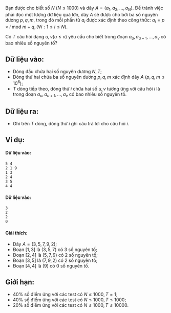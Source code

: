 Bạn được cho biết số $N\ (N \le 1000)$ và dãy $A=(a_1,a_2,…,a_N)$. Để tránh việc phải đọc một lượng dữ liệu quá lớn, dãy $A$ sẽ được cho bởi ba số nguyên dương $p,q,m$, trong đó mỗi phần tử $a_i$ được xác định theo công thức: $a_i=p×i\text{ mod }m+q, (∀i:1≤i≤N)$.

Có $T$ câu hỏi dạng $u,v (u≤v)$ yêu cầu cho biết trong đoạn $a_u,a_{u+1},…,a_v$ có bao nhiêu số nguyên tố?

## Dữ liệu vào:
- Dòng đầu chứa hai số nguyên dương $N,T$;
- Dòng thứ hai chứa ba số nguyên dương $p,q,m$ xác định dãy $A\ (p,q,m≤10^6)$;
- $T$ dòng tiếp theo, dòng thứ $i$ chứa hai số $u,v$ tương ứng với câu hỏi $i$ là trong đoạn $a_u,a_{u+1},…,a_v$ có bao nhiêu số nguyên tố.

## Dữ liệu ra:
- Ghi trên $T$ dòng, dòng thứ $i$ ghi câu trả lời cho câu hỏi $i$.

## Ví dụ:
#### Dữ liệu vào:
```
5 4
2 1 9
1 3 
2 4
3 5
4 4
```

#### Dữ liệu vào:
```
3
2
2
0
```

#### Giải thích:
- Dãy $A=(3,5,7,9,2)$;
- Đoạn $[1,3]$ là $(3,5,7)$ có $3$ số nguyên tố;
- Đoạn $[2,4]$ là $(5,7,9)$ có $2$ số nguyên tố;
- Đoạn $[3,5]$ là $(7,9,2)$ có $2$ số nguyên tố;
- Đoạn $[4,4]$ là $(9)$ có $0$ số nguyên tố.

## Giới hạn:
- $40\%$ số điểm ứng với các test có $N≤1000,T=1$;
- $40\%$ số điểm ứng với các test có $N≤1000,T≤1000$;
- $20\%$ số điểm ứng với các test có $N≤1000,T≤10000$.